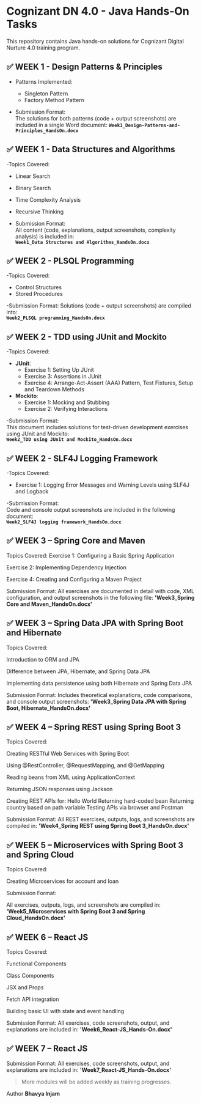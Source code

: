 # Cognizant DN 4.0 - Java Hands-On Tasks

This repository contains Java hands-on solutions for Cognizant Digital Nurture 4.0 training program.

## ✅ WEEK 1 - Design Patterns & Principles

- Patterns Implemented:
  - Singleton Pattern
  - Factory Method Pattern

- Submission Format:  
  The solutions for both patterns (code + output screenshots) are included in a single Word document:
  **`Week1_Design-Patterns-and-Principles_HandsOn.docx`**
  
## ✅ WEEK 1 - Data Structures and Algorithms

-Topics Covered:
  - Linear Search
  - Binary Search
  - Time Complexity Analysis
  - Recursive Thinking

- Submission Format:  
All content (code, explanations, output screenshots, complexity analysis) is included in:  
**`Week1_Data Structures and Algorithms_HandsOn.docx`**

## ✅ WEEK 2 - PLSQL Programming

-Topics Covered:
- Control Structures 
- Stored Procedures

-Submission Format:
Solutions (code + output screenshots) are compiled into:  
**`Week2_PLSQL programming_HandsOn.docx`**

## ✅ WEEK 2 - TDD using JUnit and Mockito

-Topics Covered:
- **JUnit**:
  - Exercise 1: Setting Up JUnit  
  - Exercise 3: Assertions in JUnit  
  - Exercise 4: Arrange-Act-Assert (AAA) Pattern, Test Fixtures, Setup and Teardown Methods  
- **Mockito**:
  - Exercise 1: Mocking and Stubbing  
  - Exercise 2: Verifying Interactions

-Submission Format:  
This document includes solutions for test-driven development exercises using JUnit and Mockito:  
**`Week2_TDD using JUnit and Mockito_HandsOn.docx`**

## ✅ WEEK 2 - SLF4J Logging Framework

-Topics Covered:
- Exercise 1: Logging Error Messages and Warning Levels using SLF4J and Logback

-Submission Format:  
Code and console output screenshots are included in the following document:  
**`Week2_SLF4J logging framework_HandsOn.docx`**

## ✅  WEEK 3 – Spring Core and Maven
Topics Covered:
Exercise 1: Configuring a Basic Spring Application

Exercise 2: Implementing Dependency Injection

Exercise 4: Creating and Configuring a Maven Project

Submission Format:
All exercises are documented in detail with code, XML configuration, and output screenshots in the following file:
**'Week3_Spring Core and Maven_HandsOn.docx'**

## ✅ WEEK 3 – Spring Data JPA with Spring Boot and Hibernate
Topics Covered:

Introduction to ORM and JPA

Difference between JPA, Hibernate, and Spring Data JPA

Implementing data persistence using both Hibernate and Spring Data JPA

Submission Format:
Includes theoretical explanations, code comparisons, and console output screenshots:
**'Week3_Spring Data JPA with Spring Boot, Hibernate_HandsOn.docx'**
## ✅ WEEK 4 – Spring REST using Spring Boot 3
Topics Covered:

Creating RESTful Web Services with Spring Boot

Using @RestController, @RequestMapping, and @GetMapping

Reading beans from XML using ApplicationContext

Returning JSON responses using Jackson

Creating REST APIs for:
Hello World
Returning hard-coded bean
Returning country based on path variable
Testing APIs via browser and Postman

Submission Format:
All REST exercises, outputs, logs, and screenshots are compiled in:
**'Week4_Spring REST using Spring Boot 3_HandsOn.docx'**

## ✅ WEEK 5 – Microservices with Spring Boot 3 and Spring Cloud

Topics Covered:

Creating Microservices for account and loan

Submission Format:

All exercises, outputs, logs, and screenshots are compiled in:
**'Week5_Microservices with Spring Boot 3 and Spring Cloud_HandsOn.docx'**

## ✅ WEEK 6 – React JS
Topics Covered:

Functional Components

Class Components

JSX and Props

Fetch API integration

Building basic UI with state and event handling

Submission Format:
All exercises, code screenshots, output, and explanations are included in:
**'Week6_React-JS_Hands-On.docx'**

## ✅ WEEK 7 – React JS
Submission Format:
All exercises, code screenshots, output, and explanations are included in:
**'Week7_React-JS_Hands-On.docx'**

> More modules will be added weekly as training progresses.

Author
**Bhavya Injam**
